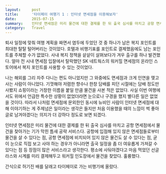 ```yaml
---
layout:     post
title:      '타이페이 여행기 1 : 인터넷 면세점을 이용해보자'
date:       2015-07-15
summary:    인터넷 면세점은 미리 물건에 대한 결제를 한 뒤 출국 심사를 마치고 공항 면세점에서 물건을 찾아가는 기가 막힌 틈새 공략 서비스다. 공항에 입점해 있지 않은 면세점들로부터 물건을 살 수 있다는 점, 공항 면세점에 비치되어 있지 않은 물건도 살 수 있다는 점, 굳이 눈으로 직접 보고 사야 하는 경우가 아니라면 출국 일정을 좀 더 여유롭게 가져갈 수 있다는 점 등 장점이 많은 서비스라고 생각한다. 평소에 사둬야겠다고 마음 먹었던 선글라스와 시계를 미리 결제해두고 워커힐 인도장에서 물건을 찾았다. 훌륭했다.
category:	Travel
---
```


퇴사 일정에 맞춰 여행 계획을 짜면서 염두에 두었던 것 중 하나가 남은 복지 포인트를 최대한 탈탈 털어버리는 것이었다. 호텔과 비행기표를 포인트로 결제했음에도 남는 포인트를 주체할 수가 없었다. 사내 복지 정책을 샅샅이 살펴보다가 겨우 출구를 하나 발견했다. 얼마 전 시내 면세점 입찰에서 탈락했던 SK 네트웍스의 워커힐 면세점의 온라인 스토어에서 복지 포인트를 사용할 수 있는 것이었다.

나는 해외를 그리 자주 다니는 편도 아니었지만 그 와중에도 면세점과 크게 인연을 맺고 사는 사람이 아니었다. 기껏해야 저렴한 향수나 한창 담배를 피던 시절에는 담배 정도만 사봤지 쇼핑이라는 거창한 이름을 붙일 만큼 물건을 사본 적은 없었다. 사실 이번 여행에서도 위에서 언급한 특수한 상황이 없었더라면 눈으로나 구경을 했지 별다른 일은 없었을 것이다. 따라서 나처럼 면세점에 문외한인 동시에 뉴비인 사람이 인터넷 면세점에 대해 이야기하는 게 주제넘은 일이라는 생각은 들지만 처음 이용했을 때의 느낌이 썩 좋아 글로 남겨야겠다는 의지가 더 강하다 정도로 보면 되겠다.

인터넷 면세점은 미리 물건에 대한 결제를 한 뒤 출국 심사를 마치고 공항 면세점에서 물건을 찾아가는 기가 막힌 틈새 공략 서비스다. 공항에 입점해 있지 않은 면세점들로부터 물건을 살 수 있다는 점, 공항 면세점에 비치되어 있지 않은 물건도 살 수 있다는 점, 굳이 눈으로 직접 보고 사야 하는 경우가 아니라면 출국 일정을 좀 더 여유롭게 가져갈 수 있다는 점 등 장점이 많은 서비스라고 생각한다. 평소에 사둬야겠다고 마음 먹었던 선글라스와 시계를 미리 결제해두고 워커힐 인도장에서 물건을 찾았다. 훌륭했다.

간식으로 허기진 배를 달래고 타이페이로 가는 비행기에 올랐다.

